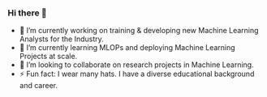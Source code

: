 ### Hi there 👋

- 🔭 I’m currently working on training & developing new Machine Learning Analysts for the Industry.
- 🌱 I’m currently learning MLOPs and deploying Machine Learning Projects at scale.
- 👯 I’m looking to collaborate on research projects in Machine Learning.
- ⚡ Fun fact: I wear many hats. I have a diverse educational background and career. 

<!--
**mazon1/mazon1** is a ✨ _special_ ✨ repository because its `README.md` (this file) appears on your GitHub profile.

Here are some ideas to get you started:

- 🔭 I’m currently working on training & developing new Machine Learning Analysts for the Industry.
- 🌱 I’m currently learning MLOPs and deploying Machine Learning Projects at scale.
- 👯 I’m looking to collaborate on research projects in Machine Learning.
- ⚡ Fun fact: I wear many hats. I have a diverse educational background and career. 
-->


